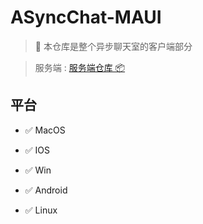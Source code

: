 # ASyncChat-MAUI
> 💬 本仓库是整个异步聊天室的客户端部分

> 服务端 : [服务端仓库 📦](https://github.com/binbinku/ASyncTCPChatRoom)

## 平台 

- ✅ MacOS

- ✅ IOS

- ✅ Win

- ✅ Android

- ✅ Linux

